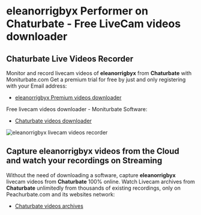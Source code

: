# eleanorrigbyx Performer on Chaturbate - Free LiveCam videos downloader

## Chaturbate Live Videos Recorder

Monitor and record livecam videos of **eleanorrigbyx** from **Chaturbate** with Moniturbate.com
Get a premium trial for free by just and only registering with your Email address:
* [eleanorrigbyx Premium videos downloader](https://moniturbate.com/request-demo-licence-key.html)

Free livecam videos downloader - Moniturbate Software:
* [Chaturbate videos downloader](https://moniturbate.com/moniturbate-download-software.html)

![eleanorrigbyx livecam videos recorder](https://peachurnet.com/templates/moniturbate-software.png)


## Capture eleanorrigbyx videos from the Cloud and watch your recordings on Streaming

Without the need of downloading a software, capture **eleanorrigbyx** livecam videos from **Chaturbate** 100% online.
Watch Livecam archives from **Chaturbate** unlimitedly from thousands of existing recordings, only on Peachurbate.com and its websites network:
* [Chaturbate videos archives](https://peachurnet.com/)